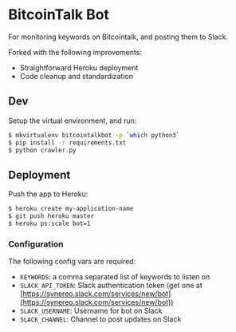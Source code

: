 # BitcoinTalk Bot

For monitoring keywords on Bitcointalk, and posting them to Slack.

Forked with the following improvements:
 - Straightforward Heroku deployment
 - Code cleanup and standardization

## Dev

Setup the virtual environment, and run:

```bash
$ mkvirtualenv bitcointalkbot -p `which python3`
$ pip install -r requirements.txt
$ python crawler.py
```

## Deployment

Push the app to Heroku:

```bash
$ heroku create my-application-name
$ git push heroku master
$ heroku ps:scale bot=1
```

### Configuration

The following config vars are required:
 - `KEYWORDS`: a comma separated list of keywords to listen on
 - `SLACK_API_TOKEN`: Slack authentication token (get one at [https://synereo.slack.com/services/new/bot](https://synereo.slack.com/services/new/bot))
 - `SLACK_USERNAME`: Username for bot on Slack
 - `SLACK_CHANNEL`: Channel to post updates on Slack
